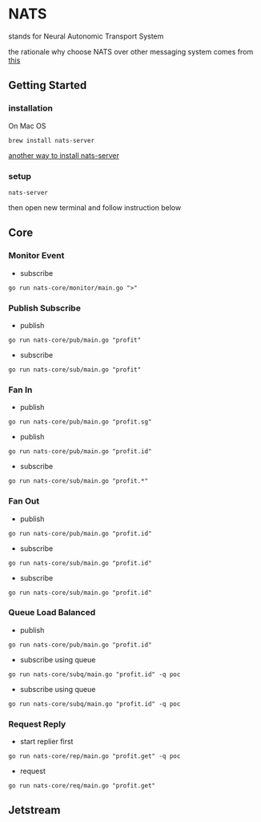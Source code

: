 # NATS
stands for Neural Autonomic Transport System

the rationale why choose NATS over other messaging system comes from [this](https://docs.google.com/document/d/1N9-QybgQbp2Om2WLtFE-d43jJHxlW17XIRGnx-hCRtU/edit?usp=sharing)

## Getting Started
### installation
On Mac OS
```
brew install nats-server
```
[another way to install nats-server](https://docs.nats.io/running-a-nats-service/introduction/installation)

### setup
```
nats-server
```
then open new terminal and follow instruction below

## Core
### Monitor Event
- subscribe
```
go run nats-core/monitor/main.go ">"
```

### Publish Subscribe
- publish
```
go run nats-core/pub/main.go "profit"
```
- subscribe
```
go run nats-core/sub/main.go "profit"
```

### Fan In
- publish
```
go run nats-core/pub/main.go "profit.sg"
```
- publish
```
go run nats-core/pub/main.go "profit.id"
```
- subscribe
```
go run nats-core/sub/main.go "profit.*"
```

### Fan Out
- publish
```
go run nats-core/pub/main.go "profit.id"
```
- subscribe
```
go run nats-core/sub/main.go "profit.id"
```
- subscribe
```
go run nats-core/sub/main.go "profit.id"
```

### Queue Load Balanced
- publish
```
go run nats-core/pub/main.go "profit.id"
```
- subscribe using queue
```
go run nats-core/subq/main.go "profit.id" -q poc
```
- subscribe using queue
```
go run nats-core/subq/main.go "profit.id" -q poc
```

### Request Reply
- start replier first
```
go run nats-core/rep/main.go "profit.get" -q poc
```
- request
```
go run nats-core/req/main.go "profit.get"
```

## Jetstream
